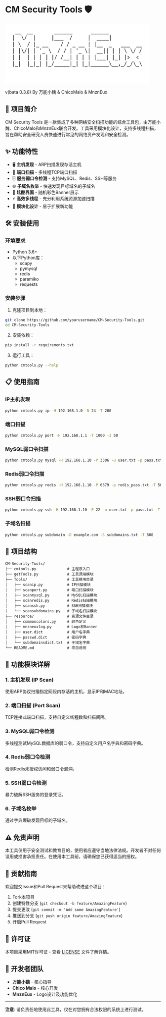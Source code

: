# CM Security Tools 🛡️

![logo](/resource/logo.png)

v(bata 0.3.8)    By 万能小魏 & ChicoMalo & MnznEux

## 📖 项目简介

CM Security Tools 是一款集成了多种网络安全扫描功能的综合工具包，由万能小魏、ChicoMalo和MnznEux联合开发。工具采用模块化设计，支持多线程扫描，旨在帮助安全研究人员快速进行常见的网络资产发现和安全检测。

## ✨ 功能特性

- 🖥️ **主机发现** - ARP扫描发现存活主机
- 🔌 **端口扫描** - 多线程TCP端口扫描
- 🗄️ **服务弱口令检测** - 支持MySQL、Redis、SSH等服务
- 🌐 **子域名枚举** - 快速发现目标域名的子域名
- 🎨 **炫酷界面** - 随机彩色Banner展示
- ⚡ **高效多线程** - 充分利用系统资源加速扫描
- 🧩 **模块化设计** - 易于扩展新功能

## 🛠️ 安装使用

### 环境要求

- Python 3.6+
- 以下Python库：
  - scapy
  - pymysql
  - redis
  - paramiko
  - requests

### 安装步骤

1. 克隆项目到本地：
```bash
git clone https://github.com/yourusername/CM-Security-Tools.git
cd CM-Security-Tools
```

2. 安装依赖：
```bash
pip install -r requirements.txt
```

3. 运行工具：
```bash
python cmtools.py --help
```

## 📋 使用指南

### IP主机发现
```bash
python cmtools.py ip -H 192.168.1.0 -N 24 -T 200
```

### 端口扫描
```bash
python cmtools.py port -H 192.168.1.1 -T 1000 -I 50
```

### MySQL弱口令扫描
```bash
python cmtools.py mysql -H 192.168.1.10 -P 3306 -u user.txt -p pass.txt -T 500
```

### Redis弱口令扫描
```bash
python cmtools.py redis -H 192.168.1.10 -P 6379 -p redis_pass.txt -T 500
```

### SSH弱口令扫描
```bash
python cmtools.py ssh -H 192.168.1.10 -P 22 -u user.txt -p pass.txt -T 500
```

### 子域名扫描
```bash
python cmtools.py subdomain -D example.com -S subdomains.txt -T 500
```

## 📁 项目结构

```
CM-Security-Tools/
├── cmtools.py              # 主程序入口
├── getTools.py             # 工具调用模块
├── Tools/                  # 工具模块目录
│   ├── scanip.py           # IP扫描模块
│   ├── scanport.py         # 端口扫描模块
│   ├── scanmysql.py        # MySQL扫描模块
│   ├── scanredis.py        # Redis扫描模块
│   ├── scanssh.py          # SSH扫描模块
│   └── scansubdomains.py   # 子域名扫描模块
├── resource/               # 资源文件目录
│   ├── commoncolors.py     # 颜色定义
│   ├── mnzneuxlog.py       # Logo和Banner
│   ├── user.dict           # 用户名字典
│   ├── passwd.dict         # 密码字典
│   └── subdomainsdict.txt  # 子域名字典
└── README.md               # 项目说明
```

## 🎯 功能模块详解

### 1. 主机发现 (IP Scan)
使用ARP协议扫描指定网段内存活的主机，显示IP和MAC地址。

### 2. 端口扫描 (Port Scan)
TCP连接式端口扫描，支持自定义线程数和扫描间隔。

### 3. MySQL弱口令检测
多线程测试MySQL数据库的弱口令，支持自定义用户名字典和密码字典。

### 4. Redis弱口令检测
检测Redis未授权访问和弱口令漏洞。

### 5. SSH弱口令检测
暴力破解SSH服务的登录凭证。

### 6. 子域名枚举
通过字典爆破发现目标的子域名。

## ⚠️ 免责声明

本工具仅用于安全测试和教育目的，使用者应遵守当地法律法规。开发者不对任何误用或损害承担责任。在使用本工具前，请确保您已获得适当的授权。

## 🤝 贡献指南

欢迎提交Issue和Pull Request来帮助改进这个项目！

1. Fork本项目
2. 创建特性分支 (`git checkout -b feature/AmazingFeature`)
3. 提交更改 (`git commit -m 'Add some AmazingFeature'`)
4. 推送到分支 (`git push origin feature/AmazingFeature`)
5. 开启Pull Request

## 📄 许可证

本项目采用MIT许可证 - 查看 [LICENSE](LICENSE) 文件了解详情。

## 👥 开发者团队

- **万能小魏** - 核心指导
- **Chico Malo** - 核心开发
- **MnznEux** - Logo设计及功能优化

---

**注意**: 请负责任地使用此工具，仅在对您拥有合法权限的系统上进行测试。
